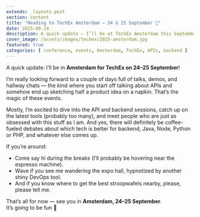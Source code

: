 ```yaml
---
extends: _layouts.post
section: content
title: "Heading to TechEx Amsterdam – 24 & 25 September 🚀"
date: 2025-08-24
description: A quick update — I’ll be at TechEx Amsterdam this September. Two days of tech, APIs, and catching up with brilliant people in one of Europe’s best cities.
cover_image: /assets/images/techex/2025-amsterdam.jpg
featured: true
categories: [ conference, events, Amsterdam, TechEx, APIs, backend ]
---
```


A quick update: I’ll be in **Amsterdam for TechEx on 24–25 September**!

I’m really looking forward to a couple of days full of talks, demos, and hallway chats — the kind where you start off
talking about APIs and somehow end up sketching half a product idea on a napkin. That’s the magic of these events.

Mostly, I’m excited to dive into the API and backend sessions, catch up on the latest tools (probably too many), and
meet people who are just as obsessed with this stuff as I am. And yes, there will definitely be coffee-fueled debates
about which tech is better for backend, Java, Node, Python or PHP, and whatever else comes up.

If you’re around:

- Come say hi during the breaks (I’ll probably be hovering near the espresso machine).
- Wave if you see me wandering the expo hall, hypnotized by another shiny DevOps tool.
- And if you know where to get the best stroopwafels nearby, please, please tell me.

That’s all for now — see you in **Amsterdam, 24–25 September**.  
It’s going to be fun 🚀  
